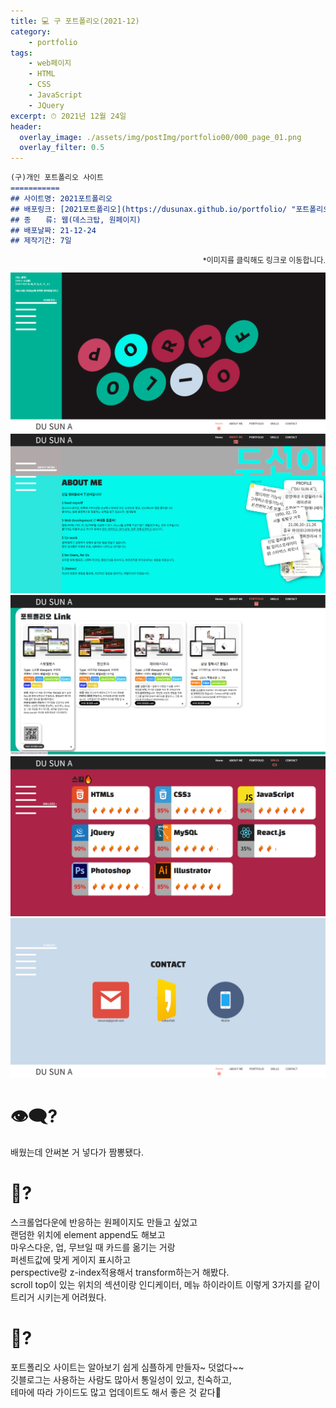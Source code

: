 ```yaml
---
title: 💻 구 포트폴리오(2021-12)
category: 
    - portfolio
tags: 
    - web페이지
    - HTML
    - CSS
    - JavaScript
    - JQuery
excerpt: ⏱ 2021년 12월 24일
header:
  overlay_image: ./assets/img/postImg/portfolio00/000_page_01.png
  overlay_filter: 0.5
---
```

```markdown
(구)개인 포트폴리오 사이트
===========
## 사이트명: 2021포트폴리오
## 배포링크: [2021포트폴리오](https://dusunax.github.io/portfolio/ "포트폴리오 링크!")
## 종　　류: 웹(데스크탑, 원페이지)
## 배포날짜: 21-12-24
## 제작기간: 7일
```
<p style="font-size: 12px; text-align: right;">
    *이미지를 클릭해도 링크로 이동합니다.
</p>
<div class="imgBox">
    <a href="https://dusunax.github.io/portfolio/">
        <img src="./assets/img/postImg/portfolio00/000_page_01.png" alt="">
    </a>
    <a href="https://dusunax.github.io/portfolio/">
        <img src="./assets/img/postImg/portfolio00/000_page_02.png" alt="">
    </a>
    <a href="https://dusunax.github.io/portfolio/">
        <img src="./assets/img/postImg/portfolio00/000_page_03.png" alt="">
    </a>
    <a href="https://dusunax.github.io/portfolio/">
        <img src="./assets/img/postImg/portfolio00/000_page_04.png" alt="">
    </a>
    <a href="https://dusunax.github.io/portfolio/">
        <img src="./assets/img/postImg/portfolio00/000_page_05.png" alt="">
    </a>
</div>

# 👁‍🗨?
배웠는데 안써본 거 넣다가 짬뽕됐다.

# 💬?  
스크롤업다운에 반응하는 원페이지도 만들고 싶었고  
랜덤한 위치에 element append도 해보고  
마우스다운, 업, 무브일 때 카드를 옮기는 거랑  
퍼센트값에 맞게 게이지 표시하고  
perspective랑 z-index적용해서 transform하는거 해봤다.  
scroll top이 있는 위치의 섹션이랑 인디케이터, 메뉴 하이라이트 이렇게 3가지를 같이 트리거 시키는게 어려웠다. 

# 💭?
포트폴리오 사이트는 알아보기 쉽게 심플하게 만들자~ 덧없다~~  
깃블로그는 사용하는 사람도 많아서 통일성이 있고, 친숙하고,  
테마에 따라 가이드도 많고 업데이트도 해서 좋은 것 같다🙂
